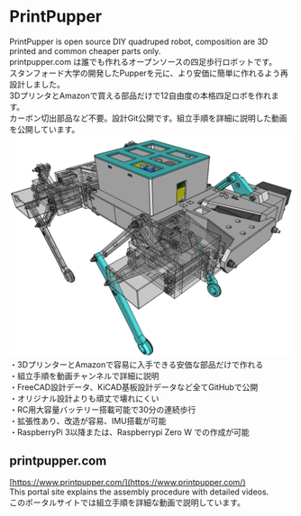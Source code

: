 # PrintPupper  
PrintPupper is open source DIY quadruped robot, composition are 3D printed and common cheaper parts only.  
printpupper.com は誰でも作れるオープンソースの四足歩行ロボットです。  
スタンフォード大学の開発したPupperを元に、より安価に簡単に作れるよう再設計しました。  
3DプリンタとAmazonで買える部品だけで12自由度の本格四足ロボを作れます。  
カーボン切出部品など不要。設計Git公開です。組立手順を詳細に説明した動画を公開しています。
![](etc/pic1.png)  
・3DプリンターとAmazonで容易に入手できる安価な部品だけで作れる  
・組立手順を動画チャンネルで詳細に説明  
・FreeCAD設計データ、KiCAD基板設計データなど全てGitHubで公開  
・オリジナル設計よりも頑丈で壊れにくい  
・RC用大容量バッテリー搭載可能で30分の連続歩行  
・拡張性あり、改造が容易、IMU搭載が可能  
・RaspberryPi 3以降または、Raspberrypi Zero W での作成が可能  
## printpupper.com  
[https://www.printpupper.com/](https://www.printpupper.com/)  
This portal site explains the assembly procedure with detailed videos.  
このポータルサイトでは組立手順を詳細な動画で説明しています。  


